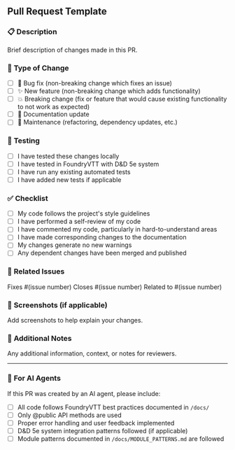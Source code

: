 ## Pull Request Template

### 📋 **Description**
Brief description of changes made in this PR.

### 🎯 **Type of Change**
- [ ] 🐛 Bug fix (non-breaking change which fixes an issue)
- [ ] ✨ New feature (non-breaking change which adds functionality)
- [ ] 💥 Breaking change (fix or feature that would cause existing functionality to not work as expected)
- [ ] 📝 Documentation update
- [ ] 🔧 Maintenance (refactoring, dependency updates, etc.)

### 🧪 **Testing**
- [ ] I have tested these changes locally
- [ ] I have tested in FoundryVTT with D&D 5e system
- [ ] I have run any existing automated tests
- [ ] I have added new tests if applicable

### ✅ **Checklist**
- [ ] My code follows the project's style guidelines
- [ ] I have performed a self-review of my code
- [ ] I have commented my code, particularly in hard-to-understand areas
- [ ] I have made corresponding changes to the documentation
- [ ] My changes generate no new warnings
- [ ] Any dependent changes have been merged and published

### 🔗 **Related Issues**
Fixes #(issue number)
Closes #(issue number)
Related to #(issue number)

### 📸 **Screenshots** (if applicable)
Add screenshots to help explain your changes.

### 📝 **Additional Notes**
Any additional information, context, or notes for reviewers.

---

### 🤖 **For AI Agents**
If this PR was created by an AI agent, please include:
- [ ] All code follows FoundryVTT best practices documented in `/docs/`
- [ ] Only @public API methods are used
- [ ] Proper error handling and user feedback implemented
- [ ] D&D 5e system integration patterns followed (if applicable)
- [ ] Module patterns documented in `/docs/MODULE_PATTERNS.md` are followed